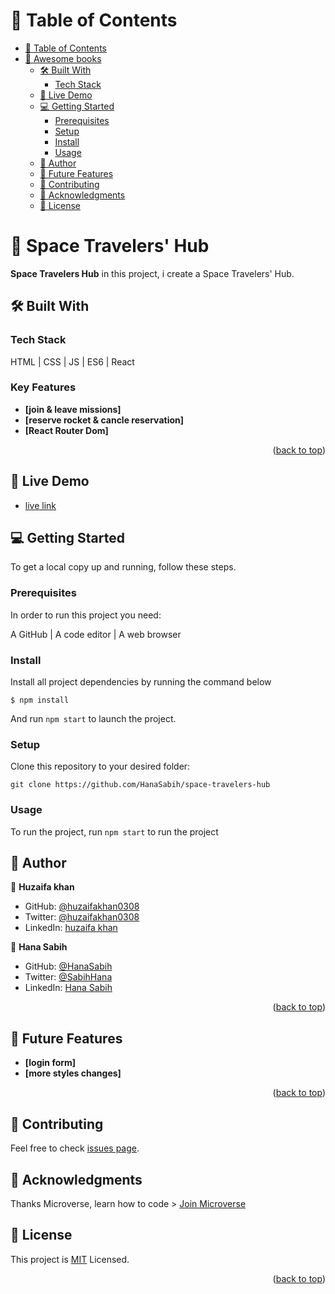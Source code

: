 # 📗 Table of Contents

- [📗 Table of Contents](#-table-of-contents)
- [📖 Awesome books ](#-awesome-books-)
  - [🛠 Built With ](#-built-with-)
    - [Tech Stack ](#tech-stack-)
  - [🚀 Live Demo ](#-live-demo-)
  - [💻 Getting Started ](#-getting-started-)
    - [Prerequisites](#prerequisites)
    - [Setup](#setup)
    - [Install](#install)
    - [Usage](#usage)
  - [👥 Author ](#-author-)
  - [🔭 Future Features ](#-future-features-)
  - [🤝 Contributing ](#-contributing-)
  - [🙏 Acknowledgments ](#-acknowledgments-)
  - [📝 License ](#-license-)

# 📖 Space Travelers' Hub <a name="about-project"></a>

**Space Travelers Hub** in this project, i create a Space Travelers' Hub.

## 🛠 Built With <a name="built-with"></a>

### Tech Stack <a name="tech-stack"></a>

HTML | CSS | JS | ES6 | React

### Key Features <a name="key-features"></a>

- **[join & leave missions]**
- **[reserve rocket & cancle reservation]**
- **[React Router Dom]**

<p align="right">(<a href="#readme-top">back to top</a>)</p>

## 🚀 Live Demo <a name="live-demo"></a>

- [live link](https://space-travelers-hub-zt2c.onrender.com/)

## 💻 Getting Started <a name="getting-started"></a>

To get a local copy up and running, follow these steps.

### Prerequisites

In order to run this project you need:

A GitHub | A code editor | A web browser

### Install

Install all project dependencies by running the command below

  `$ npm install`
  
And run `npm start` to launch the project.

### Setup

Clone this repository to your desired folder:

  `git clone https://github.com/HanaSabih/space-travelers-hub`

### Usage

To run the project, run `npm start` to run the project

## 👥 Author <a name="author"></a>

👤 **Huzaifa khan**

- GitHub: [@huzaifakhan0308](https://github.com/huzaifakhan0308)
- Twitter: [@huzaifakhan0308](https://twitter.com/home?lang=en)
- LinkedIn: [huzaifa khan](https://www.linkedin.com/in/huzaifa-khan-938140256/)

👤 **Hana Sabih**

- GitHub: [@HanaSabih](https://github.com/HanaSabih)
- Twitter: [@SabihHana](https://twitter.com/SabihHana)
- LinkedIn: [Hana Sabih](https://www.linkedin.com/in/hana-sabih/)

<p align="right">(<a href="#readme-top">back to top</a>)</p>


## 🔭 Future Features <a name="future-features"></a>

- **[login form]**
- **[more styles changes]**

<p align="right">(<a href="#readme-top">back to top</a>)</p>

## 🤝 Contributing <a name="contributing"></a>

Feel free to check [issues page](https://github.com/HanaSabih/space-travelers-hub/issues).

## 🙏 Acknowledgments <a name="acknowledgements"></a>


Thanks Microverse, learn how to code > [Join Microverse](https://www.microverse.org/?grsf=9m3hq6)

## 📝 License <a name="license"></a>

This project is [MIT](./LICENSE) Licensed.

<p align="right">(<a href="#readme-top">back to top</a>)</p>
